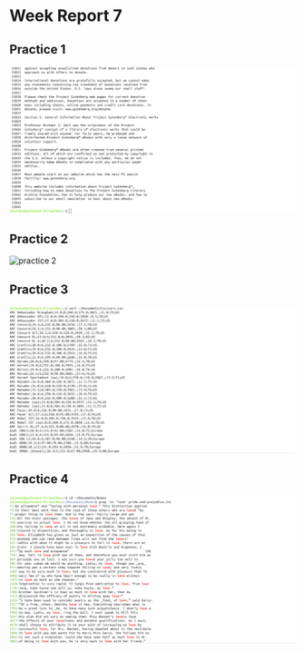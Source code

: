 # Week Report 7

## Practice 1
![practice1](pr1.png)

## Practice 2
![practice 2](pr2.png)

## Practice 3
![practice 3](pr3.png)

## Practice 4
![practice 4](pr4.png)